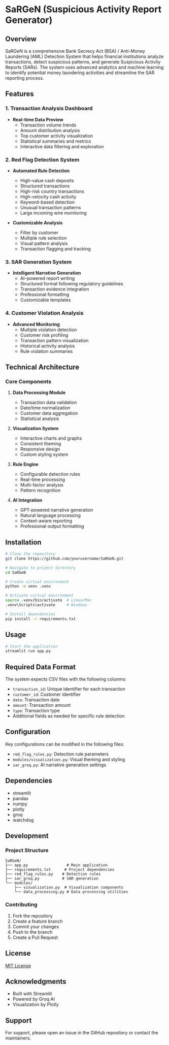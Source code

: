 # SaRGeN (Suspicious Activity Report Generator)

## Overview
SaRGeN is a comprehensive Bank Secrecy Act (BSA) / Anti-Money Laundering (AML) Detection System that helps financial institutions analyze transactions, detect suspicious patterns, and generate Suspicious Activity Reports (SARs). The system uses advanced analytics and machine learning to identify potential money laundering activities and streamline the SAR reporting process.

## Features

### 1. Transaction Analysis Dashboard
- **Real-time Data Preview**
  - Transaction volume trends
  - Amount distribution analysis
  - Top customer activity visualization
  - Statistical summaries and metrics
  - Interactive data filtering and exploration

### 2. Red Flag Detection System
- **Automated Rule Detection**
  - High-value cash deposits
  - Structured transactions
  - High-risk country transactions
  - High-velocity cash activity
  - Keyword-based detection
  - Unusual transaction patterns
  - Large incoming wire monitoring

- **Customizable Analysis**
  - Filter by customer
  - Multiple rule selection
  - Visual pattern analysis
  - Transaction flagging and tracking

### 3. SAR Generation System
- **Intelligent Narrative Generation**
  - AI-powered report writing
  - Structured format following regulatory guidelines
  - Transaction evidence integration
  - Professional formatting
  - Customizable templates

### 4. Customer Violation Analysis
- **Advanced Monitoring**
  - Multiple violation detection
  - Customer risk profiling
  - Transaction pattern visualization
  - Historical activity analysis
  - Rule violation summaries

## Technical Architecture

### Core Components
1. **Data Processing Module**
   - Transaction data validation
   - Date/time normalization
   - Customer data aggregation
   - Statistical analysis

2. **Visualization System**
   - Interactive charts and graphs
   - Consistent theming
   - Responsive design
   - Custom styling system

3. **Rule Engine**
   - Configurable detection rules
   - Real-time processing
   - Multi-factor analysis
   - Pattern recognition

4. **AI Integration**
   - GPT-powered narrative generation
   - Natural language processing
   - Context-aware reporting
   - Professional output formatting

## Installation

```bash
# Clone the repository
git clone https://github.com/yourusername/SaRGeN.git

# Navigate to project directory
cd SaRGeN

# Create virtual environment
python -m venv .venv

# Activate virtual environment
source .venv/bin/activate  # Linux/Mac
.venv\Scripts\activate     # Windows

# Install dependencies
pip install -r requirements.txt
```

## Usage

```bash
# Start the application
streamlit run app.py
```

## Required Data Format
The system expects CSV files with the following columns:
- `transaction_id`: Unique identifier for each transaction
- `customer_id`: Customer identifier
- `date`: Transaction date
- `amount`: Transaction amount
- `type`: Transaction type
- Additional fields as needed for specific rule detection

## Configuration
Key configurations can be modified in the following files:
- `red_flag_rules.py`: Detection rule parameters
- `modules/visualization.py`: Visual theming and styling
- `sar_groq.py`: AI narrative generation settings

## Dependencies
- streamlit
- pandas
- numpy
- plotly
- groq
- watchdog

## Development

### Project Structure
```
SaRGeN/
├── app.py                 # Main application
├── requirements.txt      # Project dependencies
├── red_flag_rules.py    # Detection rules
├── sar_groq.py          # SAR generation
└── modules/
    ├── visualization.py  # Visualization components
    └── data_processing.py # Data processing utilities
```

### Contributing
1. Fork the repository
2. Create a feature branch
3. Commit your changes
4. Push to the branch
5. Create a Pull Request

## License
[MIT License](LICENSE)

## Acknowledgments
- Built with Streamlit
- Powered by Groq AI
- Visualization by Plotly

## Support
For support, please open an issue in the GitHub repository or contact the maintainers.